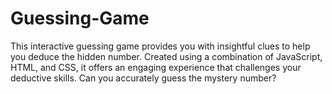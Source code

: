 # Guessing-Game
This interactive guessing game provides you with insightful clues to help you deduce the hidden number. Created using a combination of JavaScript, HTML, and CSS, 
it offers an engaging experience that challenges your deductive skills. Can you accurately guess the mystery number?
